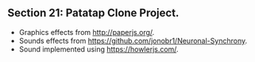 ## Section 21: Patatap Clone Project.
- Graphics effects from http://paperjs.org/.
- Sounds effects from https://github.com/jonobr1/Neuronal-Synchrony.
- Sound implemented using https://howlerjs.com/.
